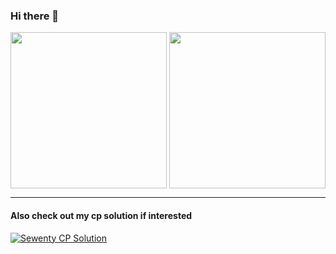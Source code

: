 ### Hi there 👋
<picture>
  <source
    srcset="https://github-readme-stats.vercel.app/api?username=sherwin-77&show_icons=true&rank_icon=github&include_all_commits=true&theme=vision-friendly-dark"
    media="(prefers-color-scheme: dark)"
  />
  <source
    srcset="https://github-readme-stats.vercel.app/api?username=sherwin-77&show_icons=true&rank_icon=github&include_all_commits=true&theme=buefy"
    media="(prefers-color-scheme: light), (prefers-color-scheme: no-preference)"
  />
  <img height=250 align="center" src="https://github-readme-stats.vercel.app/api?username=sherwin-77&show_icons=true&rank_icon=github&include_all_commits=true&theme=transparent" />
</picture>

<picture>
  <source
    srcset="https://github-readme-stats.vercel.app/api/top-langs/?username=sherwin-77&size_weight=0.5&count_weight=0.5&theme=vision-friendly-dark"
    media="(prefers-color-scheme: dark)"
  />
  <source
    srcset="https://github-readme-stats.vercel.app/api/top-langs/?username=sherwin-77&size_weight=0.5&count_weight=0.5&theme=buefy"
    media="(prefers-color-scheme: light), (prefers-color-scheme: no-preference)"
  />
  <img height=250 align="center" src="https://github-readme-stats.vercel.app/api/top-langs/?username=sherwin-77&size_weight=0.5&count_weight=0.5&theme=transparent" />
</picture>

---
#### Also check out my cp solution if interested
[![Sewenty CP Solution](https://github-readme-stats.vercel.app/api/pin/?username=sherwin-77&repo=sewenty-cp-solution&theme=transparent)](https://github.com/sherwin-77/sewenty-cp-solution)
